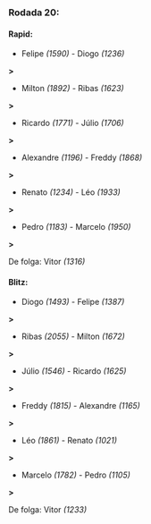 ### Rodada 20:

#### Rapid:

* Felipe *(1590)* - Diogo *(1236)* 

**>** 
* Milton *(1892)* - Ribas *(1623)* 

**>** 
* Ricardo *(1771)* - Júlio *(1706)* 

**>** 
* Alexandre *(1196)* - Freddy *(1868)* 

**>** 
* Renato *(1234)* - Léo *(1933)* 

**>** 
* Pedro *(1183)* - Marcelo *(1950)* 

**>** 

De folga: Vitor *(1316)*

#### Blitz:

* Diogo *(1493)* - Felipe *(1387)* 

**>** 
* Ribas *(2055)* - Milton *(1672)* 

**>** 
* Júlio *(1546)* - Ricardo *(1625)* 

**>** 
* Freddy *(1815)* - Alexandre *(1165)* 

**>** 
* Léo *(1861)* - Renato *(1021)* 

**>** 
* Marcelo *(1782)* - Pedro *(1105)* 

**>** 

De folga: Vitor *(1233)*

